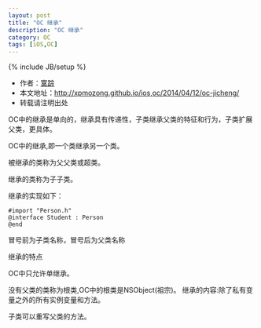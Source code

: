 ```yaml
---
layout: post
title: "OC 继承"
description: "OC 继承"
category: OC
tags: [iOS,OC]
---
```

{% include JB/setup %}

*	作者：<a href="http://weibo.com/xpmozong" target="blank">寞踪</a>
*	本文地址：http://xpmozong.github.io/ios,oc/2014/04/12/oc-jicheng/
*	转载请注明出处

OC中的继承是单向的，继承具有传递性，子类继承父类的特征和行为，子类扩展父类，更具体。

OC中的继承,即⼀个类继承另一个类。

被继承的类称为⽗父类或超类。

继承的类称为⼦子类。

继承的实现如下：
    
    #import "Person.h"
    @interface Student : Person
    @end

冒号前为子类名称，冒号后为父类名称

继承的特点

OC中只允许单继承。

没有父类的类称为根类,OC中的根类是NSObject(祖宗)。 继承的内容:除了私有变量之外的所有实例变量和方法。

子类可以重写父类的方法。
